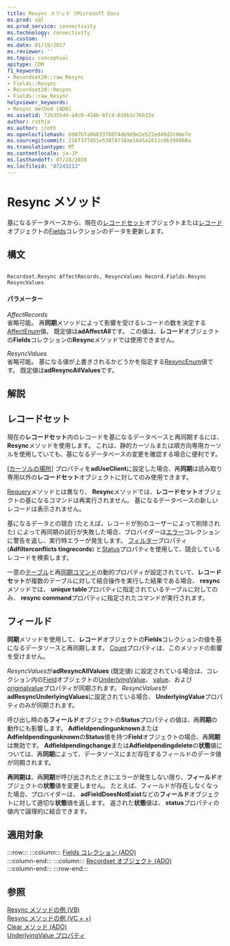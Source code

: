 ```yaml
---
title: Resync メソッド |Microsoft Docs
ms.prod: sql
ms.prod_service: connectivity
ms.technology: connectivity
ms.custom: ''
ms.date: 01/19/2017
ms.reviewer: ''
ms.topic: conceptual
apitype: COM
f1_keywords:
- Recordset20::raw_Resync
- Fields::Resync
- Recordset20::Resync
- Fields::raw_Resync
helpviewer_keywords:
- Resync method [ADO]
ms.assetid: 73b355d4-a4c0-434b-bfc4-039b1c76b32e
author: rothja
ms.author: jroth
ms.openlocfilehash: 6907bfa9b83370074db9d9e2e522ed49d2c96e7e
ms.sourcegitcommit: 216f377451e53874718ae1645a2611cdb198808a
ms.translationtype: MT
ms.contentlocale: ja-JP
ms.lasthandoff: 07/28/2020
ms.locfileid: "87243213"
---
```

# <a name="resync-method"></a>Resync メソッド
基になるデータベースから、現在の[レコードセット](../../../ado/reference/ado-api/recordset-object-ado.md)オブジェクトまたは[レコード](../../../ado/reference/ado-api/record-object-ado.md)オブジェクトの[Fields](../../../ado/reference/ado-api/fields-collection-ado.md)コレクションのデータを更新します。  
  
## <a name="syntax"></a>構文  
  
```  
  
Recordset.Resync AffectRecords, ResyncValues Record.Fields.Resync ResyncValues  
```  
  
#### <a name="parameters"></a>パラメーター  
 *AffectRecords*  
 省略可能。 再**同期**メソッドによって影響を受けるレコードの数を決定する[AffectEnum](../../../ado/reference/ado-api/affectenum.md)値。 既定値は**adAffectAll**です。 この値は、**レコード**オブジェクトの**Fields**コレクションの**Resync**メソッドでは使用できません。  
  
 *ResyncValues*  
 省略可能。 基になる値が上書きされるかどうかを指定する[ResyncEnum](../../../ado/reference/ado-api/resyncenum.md)値です。 既定値は**adResyncAllValues**です。  
  
## <a name="remarks"></a>解説  
  
## <a name="recordset"></a>レコードセット  
 現在の**レコードセット**内のレコードを基になるデータベースと再同期するには、 **Resync**メソッドを使用します。 これは、静的カーソルまたは順方向専用カーソルを使用していても、基になるデータベースの変更を確認する場合に便利です。  
  
 [[カーソルの場所](../../../ado/reference/ado-api/cursorlocation-property-ado.md)] プロパティを**adUseClient**に設定した場合、再**同期**は読み取り専用以外の**レコードセット**オブジェクトに対してのみ使用できます。  
  
 [Requery](../../../ado/reference/ado-api/requery-method.md)メソッドとは異なり、 **Resync**メソッドでは、**レコードセット**オブジェクトの基になるコマンドは再実行されません。 基になるデータベースの新しいレコードは表示されません。  
  
 基になるデータとの競合 (たとえば、レコードが別のユーザーによって削除された) によって再同期の試行が失敗した場合、プロバイダーは[エラー](../../../ado/reference/ado-api/errors-collection-ado.md)コレクションに警告を返し、実行時エラーが発生します。 [フィルター](../../../ado/reference/ado-api/filter-property.md)プロパティ (**Adfilterconflicts tingrecords**) と[Status](../../../ado/reference/ado-api/status-property-ado-recordset.md)プロパティを使用して、競合しているレコードを検索します。  
  
 一意の[テーブル](../../../ado/reference/ado-api/unique-table-unique-schema-unique-catalog-properties-dynamic-ado.md)と再[同期コマンド](../../../ado/reference/ado-api/resync-command-property-dynamic-ado.md)の動的プロパティが設定されていて、**レコードセット**が複数のテーブルに対して結合操作を実行した結果である場合、 **resync**メソッドでは、 **unique table**プロパティに指定されているテーブルに対してのみ、 **resync command**プロパティに指定されたコマンドが実行されます。  
  
## <a name="fields"></a>フィールド  
 **同期**メソッドを使用して、**レコード**オブジェクトの**Fields**コレクションの値を基になるデータソースと再同期します。 [Count](../../../ado/reference/ado-api/count-property-ado.md)プロパティは、このメソッドの影響を受けません。  
  
 *ResyncValues*が**adResyncAllValues** (既定値) に設定されている場合は、コレクション内の[Field](../../../ado/reference/ado-api/field-object.md)オブジェクトの[UnderlyingValue](../../../ado/reference/ado-api/underlyingvalue-property.md)、 [value](../../../ado/reference/ado-api/value-property-ado.md)、および[originalvalue](../../../ado/reference/ado-api/originalvalue-property-ado.md)プロパティが同期されます。 *ResyncValues*が**adResyncUnderlyingValues**に設定されている場合、 **UnderlyingValue**プロパティのみが同期されます。  
  
 呼び出し時の各**フィールド**オブジェクトの**Status**プロパティの値は、再**同期**の動作にも影響します。 **Adfieldpendingunknown**または**Adfieldpendingunknown**の**Status**値を持つ**Field**オブジェクトの場合、再**同期**は無効です。 **Adfieldpendingchange**または**Adfieldpendingdelete**の**状態**値については、再**同期**によって、データソースにまだ存在するフィールドのデータ値が同期されます。  
  
 **再同期は**、再**同期**が呼び出されたときにエラーが発生しない限り、**フィールド**オブジェクトの**状態**値を変更しません。 たとえば、フィールドが存在しなくなった場合、プロバイダーは、 **adFieldDoesNotExist**などの**フィールド**オブジェクトに対して適切な**状態**値を返します。 返された**状態**値は、 **status**プロパティの値内で論理的に結合できます。  
  
## <a name="applies-to"></a>適用対象  

:::row:::
    :::column:::
        [Fields コレクション (ADO)](../../../ado/reference/ado-api/fields-collection-ado.md)  
    :::column-end:::
    :::column:::
        [Recordset オブジェクト (ADO)](../../../ado/reference/ado-api/recordset-object-ado.md)  
    :::column-end:::
:::row-end:::

## <a name="see-also"></a>参照  
 [Resync メソッドの例 (VB)](../../../ado/reference/ado-api/resync-method-example-vb.md)   
 [Resync メソッドの例 (VC + +)](../../../ado/reference/ado-api/resync-method-example-vc.md)   
 [Clear メソッド (ADO)](../../../ado/reference/ado-api/clear-method-ado.md)   
 [UnderlyingValue プロパティ](../../../ado/reference/ado-api/underlyingvalue-property.md)
